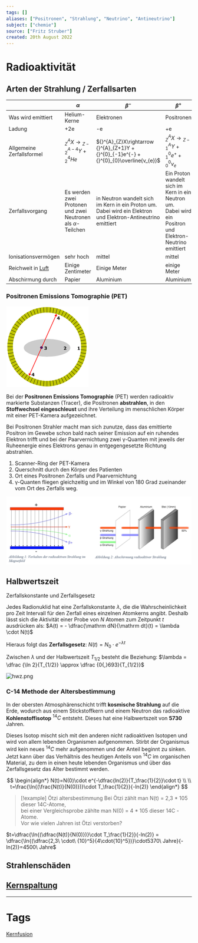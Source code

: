 ```yaml
---
tags: []
aliases: ["Positronen", "Strahlung", "Neutrino", "Antineutrino"]
subject: ["chemie"]
source: ["Fritz Struber"]
created: 20th August 2022
---
```


# Radioaktivität
## Arten der Strahlung / Zerfallsarten
|                                | $\alpha$                                                              | $\beta^{-}$                                                                                                        | $\beta^{+}$                                                                                                     | $\gamma$                                                                                                        |
| ------------------------------ | --------------------------------------------------------------------- | ------------------------------------------------------------------------------------------------------------------ | --------------------------------------------------------------------------------------------------------------- | --------------------------------------------------------------------------------------------------------------- |
| Was wird emittiert             | Helium-Kerne                                                          | Elektronen                                                                                                         | Positronen                                                                                                      | Elektromagnetische Strahlung                                                                                    |
| Ladung                         | +2e                                                                   | -e                                                                                                                 | +e                                                                                                              | 0                                                                                                               |
| Allgemeine <br> Zerfallsformel | ${}^{A}_{Z}X\rightarrow {}^{A-4}_{Z-2}Y + {}^{4}_{2}He$               | ${}^{A}_{Z}X\rightarrow {}^{A}_{Z+1}Y + {}^{0}_{-1}e^{-} + {}^{0}_{0}\overline{v_{e}}$                             | ${}^{A}_{Z}X\rightarrow {}^{A}_{Z-1}Y + {}^{0}_{1}e^{+} + {}^{0}_{0}v_{e}$                                      | ${}^{A}_{Z}X* \rightarrow {}^{A}_{Z}X+\gamma$                                                                   |
| Zerfallsvorgang                | Es werden zwei Protonen und zwei <br> Neutronen als $\alpha$-Teilchen | in Neutron wandelt sich im Kern in ein Proton um. <br> Dabei wird ein Elektron und Elektron-Antineutrino emittiert | Ein Proton wandelt sich im Kern in ein Neutron um. <br> Dabei wird ein Positron und Elektron-Neutrino emittiert | Kern geht von energetisch angeregtem Zustand <br> in energetisch günstigeren über und emittiert Gammastrahlung. |
| Ionisationsvermögen            | sehr hoch                                                             | mittel                                                                                                             | mittel                                                                                                          | gering                                                                                                          |
| Reichweit in [Luft](Lufth%C3%BClle%20der%20Erde%5C)              | Einige Zentimeter                                                     | Einige Meter                                                                                                       | einige Meter                                                                                                    | Sehr weit                                                                                                       |
| Abschirmung durch              | Papier                                                                | Aluminium                                                                                                          | Aluminium                                                                                                       | Blei                                                                                                            | 

### Positronen Emissions Tomographie (PET)
![](assets/PET.png)

Bei der **Positronen Emissions Tomographie** (PET) werden radioaktiv markierte Substanzen (Tracer), die Positronen **abstrahlen**, in den **Stoffwechsel eingeschleust** und ihre Verteilung im menschlichen Körper mit einer PET-Kamera aufgezeichnet.

Bei Positronen Strahler macht man sich zunutze, dass das emittierte Positron im Gewebe schon bald nach seiner Emission auf ein ruhendes Elektron trifft und bei der Paarvernichtung zwei γ-Quanten mit jeweils der Ruheenergie eines Elektrons genau in entgegengesetzte Richtung abstrahlen.

1. Scanner-Ring der PET-Kamera  
2. Querschnitt durch den Körper des Patienten  
3. Ort eines Positronen Zerfalls und Paarvernichtung  
4. γ-Quanten fliegen gleichzeitig und im Winkel von 180 Grad zueinander vom Ort des Zerfalls weg.

![](assets/ABG_Strahlung.png)

## Halbwertszeit
Zerfallskonstante und Zerfallsgesetz

Jedes Radionuklid hat eine Zerfallskonstante $\lambda$, die die Wahrscheinlichkeit pro Zeit Intervall für den Zerfall eines einzelnen Atomkerns angibt.
Deshalb lässt sich die Aktivität einer Probe von $N$ Atomen zum Zeitpunkt $t$ ausdrücken als:
$A(t) = - \dfrac{\mathrm dN}{\mathrm dt}(t) = \lambda \cdot N(t)$

Hieraus folgt das **Zerfallsgesetz**:
$N(t)= N_0 \cdot e^{-\lambda t}\,$

Zwischen $\lambda$ und der Halbwertszeit $T_{1/2}$ besteht die Beziehung:
$\lambda = \dfrac {\ln 2}{T_{1/2}} \approx \dfrac {0{,}693}{T_{1/2}}$

![hwz.png](hwz.png)

### C-14 Methode der Altersbestimmung
In der obersten Atmosphärenschicht trifft **kosmische Strahlung** auf die Erde, wodurch aus einem Stickstoffkern und einem Neutron das radioaktive **Kohlenstoffisotop** $^{14}C$ entsteht.
Dieses hat eine Halbwertszeit von **5730** Jahren.

Dieses Isotop mischt sich mit den anderen nicht radioaktiven Isotopen und wird von allem lebenden Organismen aufgenommen.
Stirbt der Organismus wird kein neues $^{14}C$ mehr aufgenommen und der Anteil beginnt zu sinken.
Jetzt kann über das Verhältnis des heutigen Anteils von $^{14}C$ im organischen Material, zu dem in einen heute lebenden Organismus und über das Zerfallsgesetz das Alter bestimmt werden.

$$
\begin{align*}
N(t)=N(0)\cdot e^{-\dfrac{ln(2)}{T_\frac{1}{2}}\cdot t}
\\
\\
t=\frac{\ln{(\frac{N(t)}{N(0)})}\cdot T_\frac{1}{2}}{-ln(2)}
\end{align*}
$$

> [!example] Ötzi altersbestimmung
> Bei Ötzi zählt man N(t) = 2,3 * 105 dieser 14C-Atome,  
> bei einer Vergleichsprobe zählte man N(0) = 4 * 105 dieser 14C -Atome.  
> Vor wie vielen Jahren ist Ötzi verstorben?

$t=\dfrac{\ln{(\dfrac{N(t)}{N(0)})}\cdot T_\frac{1}{2}}{-ln(2)} = \dfrac{\ln{(\dfrac{2,3\ \cdot\ {10}^5}{4\cdot{10}^5})}\cdot5370\ Jahre}{-ln(2)}=4500\ Jahre$

## Strahlenschäden

## [Kernspaltung](../physik/Kernspaltung.md)

---

# Tags

[Kernfusion](../physik/Kernfusion.md)
